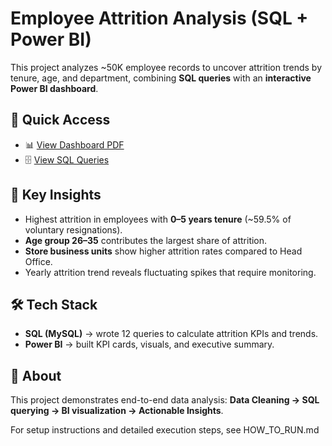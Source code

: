 # Employee Attrition Analysis (SQL + Power BI)

This project analyzes ~50K employee records to uncover attrition trends by tenure, age, and department, combining **SQL queries** with an **interactive Power BI dashboard**.

## 📂 Quick Access
- 📊 [View Dashboard PDF](EmpAttritionpro.pdf)  
- 🗄️ [View SQL Queries](EmpAttritionQueries.sql)  

## 🔑 Key Insights
- Highest attrition in employees with **0–5 years tenure** (~59.5% of voluntary resignations).  
- **Age group 26–35** contributes the largest share of attrition.  
- **Store business units** show higher attrition rates compared to Head Office.  
- Yearly attrition trend reveals fluctuating spikes that require monitoring.

## 🛠️ Tech Stack
- **SQL (MySQL)** → wrote 12 queries to calculate attrition KPIs and trends.  
- **Power BI** → built KPI cards, visuals, and executive summary.  

## 📘 About
This project demonstrates end-to-end data analysis: **Data Cleaning → SQL querying → BI visualization → Actionable Insights**.  

For setup instructions and detailed execution steps, see HOW_TO_RUN.md
